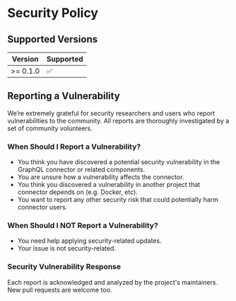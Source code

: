 # Security Policy

## Supported Versions

| Version  | Supported          |
| -------- | ------------------ |
| >= 0.1.0 | :white_check_mark: |

## Reporting a Vulnerability

We’re extremely grateful for security researchers and users who report vulnerabilities to the community.
All reports are thoroughly investigated by a set of community volunteers.

### When Should I Report a Vulnerability?

- You think you have discovered a potential security vulnerability in the GraphQL connector or related components.
- You are unsure how a vulnerability affects the connector.
- You think you discovered a vulnerability in another project that connector depends on (e.g. Docker, etc).
- You want to report any other security risk that could potentially harm connector users.

### When Should I NOT Report a Vulnerability?

- You need help applying security-related updates.
- Your issue is not security-related.

### Security Vulnerability Response

Each report is acknowledged and analyzed by the project's maintainers. New pull requests are welcome too.